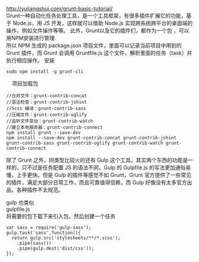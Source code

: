 http://yujiangshui.com/grunt-basic-tutorial/  
Grunt一种自动化任务处理工具，是一个工具框架，有很多插件扩展它的功能，基于 Node.js，用 JS 开发，这样就可以借助 Node.js 实现跨系统跨平台的桌面端的操作，例如文件操作等等。
此外，Grunt以及它的插件们，都作为一个包 ，可以用NPM安装进行管理.  
所以 NPM 生成的 package.json 项目文件，里面可以记录当前项目中用到的 Grunt 插件，而 Grunt 会调用 Gruntfile.js 这个文件，解析里面的任务（task）并执行相应操作。
安装

    sudo npm install -g grunt-cli
    
项目加载包

    //合并文件：grunt-contrib-concat
    //语法检查：grunt-contrib-jshint
    //Scss 编译：grunt-contrib-sass
    //压缩文件：grunt-contrib-uglify
    //监听文件变动：grunt-contrib-watch
    //建立本地服务器：grunt-contrib-connect
    npm install grunt --save-dev
    npm install --save-dev grunt-contrib-concat grunt-contrib-jshint grunt-contrib-sass grunt-contrib-uglify grunt-contrib-watch grunt-contrib-connect

除了 Grunt 之外，同类型比较火的还有 Gulp 这个工具。其实两个东西的功能是一样的，只不过是任务配置 JS 的语法不同，Gulp 的 Gulpfile.js 的写法更加通俗易懂，上手更快。但是 Gulp 的插件等感觉不如 Grunt，Grunt 官方提供了一些常见的插件，满足大部分日常工作，而且可靠值得信赖，而 Gulp 好像没有太多官方出品，各种插件不太规范。

gulp 也类似  
gulpfile.js  
将需要的包下载下来引入包，然后创建一个任务  
    
    var sass = require('gulp-sass');
    gulp.task('sass',function(){
      return gulp.src('stylesheets/**/*.scss');
        .pipe(sass())
        .pipe(gulp.dest('dist/css'));
    }); 
